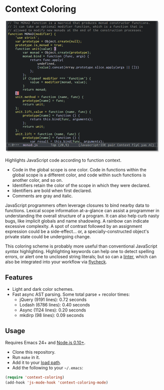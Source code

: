 # Context Coloring

<p align="center">
  <img alt="Screenshot of JavaScript code highlighted by context." src="screenshot.png" title="Screenshot">
</p>

Highlights JavaScript code according to function context.

- Code in the global scope is one color. Code in functions within the global
  scope is a different color, and code within such functions is another color,
  and so on.
- Identifiers retain the color of the scope in which they were declared.
- Identifiers are bold when first declared.
- Comments are gray and italic.

JavaScript programmers often leverage closures to bind nearby data to
functions. Lexical scope information at-a-glance can assist a programmer in
understanding the overall structure of a program. It can also help curb nasty
bugs, like implicit globals and name shadowing. A rainbow can indicate excessive
complexity. A spot of contrast followed by an assignment expression could be a
side-effect... or, a specially-constructed object's private state could be
undergoing change.

This coloring scheme is probably more useful than conventional JavaScript
*syntax* highlighting. Highlighting keywords can help one to detect spelling
errors, or alert one to unclosed string literals; but so can a [linter][], which
can also be integrated into your workflow via [flycheck][].

## Features

- Light and dark color schemes.
- Fast async AST parsing. Some total parse + recolor times:
  - jQuery (9191 lines): 0.72 seconds
  - Lodash (6786 lines): 0.40 seconds
  - Async (1124 lines): 0.20 seconds
  - mkdirp (98 lines): 0.09 seconds

## Usage

Requires Emacs 24+ and [Node.js 0.10+][node].

- Clone this repository.
- Run `make` in it.
- Add it to your [load path][].
- Add the following to your `~/.emacs`:

```lisp
(require 'context-coloring)
(add-hook 'js-mode-hook 'context-coloring-mode)
```

[linter]: https://github.com/jacksonrayhamilton/jslinted
[flycheck]: https://github.com/flycheck/flycheck
[node]: http://nodejs.org/download/
[load path]: https://www.gnu.org/software/emacs/manual/html_node/emacs/Lisp-Libraries.html
